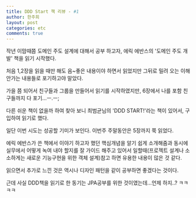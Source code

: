 ```yaml
---
title: DDD Start 책 리뷰 - #1
author: 한주희
layout: post
categories: etc
comments: true
---
```


작년 이맘때쯤 도메인 주도 설계에 대해서 공부 하고자, 에릭 에반스의 '도메인 주도 개발' 책을 읽기 시작했다.

처음 1,2장을 읽을 때만 해도 음~좋은 내용이야 하면서 읽었지만 그뒤로 밀려 오는 이해 안가는 내용들로 포기하고야 말았다.

가을 쯤 되어서 친구들과 그룹을 만들어서 읽기를 시작하였지만, 6장에서 나를 포함 친구들까지 다 포기...ㅡ.ㅡ;

다른 쉬운 책이 없을까 하여 찾아 보니 최범균님의 'DDD START!'라는 책이 있어서, 구입하여 읽기로 했다.

일단 이번 시도는 성공할 기미가 보인다. 이번주 주말동안은 5장까지 쭉 읽었다.

에릭 에반스가 쓴 책에서 이야기 하고자 했던 핵심개념을 알기 쉽게 소개해줌과 동시에 실무에서 어떻게 녹여 내야 할지를
잘 가이드 해주고 있어서 일할때(프로젝트 설계나 소소하게는 새로운 기능구현을 위한 객체 설계)참고 하면 유용한 
내용이 많은 것 같다.

읽으면서 추가로 느낀 것은 역시나 디자인 패턴을 같이 공부하면 좋겠다는 것이다.

근데 사실 DDD책을 읽기로 한 동기는 JPA공부를 위한 것이였는데...언제 하지..? ㅋㅋㅋㅋ
